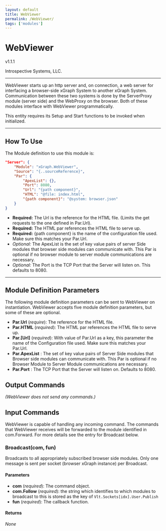 ```yaml
---
layout: default
title: WebViewer
permalink: /WebViewer/
tags: ['modules']
---
```

# WebViewer 

v1.1.1

Introspective Systems, LLC.

---

WebViewer starts up an http server and, on connection, a web server for
interfacing a browser-side xGraph System to another xGraph System.
Communication between these two systems is done by the ServerProxy module
(server side) and the WebProxy on the browser. Both of these modules
interface with WebViewer programmatically.

This entity requires its Setup and Start functions to be invoked when
initialized.

---

## How To Use

The Module definition to use this module is:

``` json
"Server": {
	"Module": "xGraph.WebViewer",
	"Source": "{..sourceReference}",
	"Par": {
		"ApexList": {},
		"Port": 8080,
		"Url": "{path component}",
		"HTML": "@file: index.html",
		"{path component}": "@system: browser.json"
	}
}
```

- **Required:** The Url is the reference for the HTML file.
                (Limits the get requests to the one defined in Par.Url).
- **Required:** The HTML par references the HTML file to serve up.
- **Required:** {path component} is the name of the configuration file
                used. Make sure this matches your Par.Url.
-  _Optional:_ The ApexList is the set of key value pairs of server Side
                modules that browser side modules can communicate with.
                This Par is optional if no browser module to server
                module communications are necessary.
- _Optional:_ The Port is the TCP Port that the Server will listen on.
                This defaults to 8080.

---


## Module Definition Parameters

The following module definition parameters can be sent to WebViewer on
instantiation. WebViewer accepts five module definition parameters, but
some of these are optional.

- **Par.Url** (*require*): The reference for the HTML file.
- **Par.HTML** (*required*): The HTML par references the HTML file to
                                serve up.
- **Par.[Url]** (*required*): With value of Par.Url as a key, this
                            parameter the name of the Configuration file
                            used. Make sure this matches your Par.Url.
- **Par.ApexList** : The set of key value pairs of Server Side modules
                     that Browser side modules can communicate with.
                     This Par is optional if no Browser Module to Server
                     Module communications are necessary.
- **Par.Port** : The TCP Port that the Server will listen on. Defaults
                    to 8080.

## Output Commands
*(WebViewer does not send any commands.)*


## Input Commands
WebViewer is capable of handling any incoming command. The commands that
WebViewer receives will be forwarded to the module identified in com.Forward.
For more details see the entry for Broadcast below.

### Broadcast(com, fun)
Broadcasts to all appropriately subscribed browser side modules. Only
one message is sent per socket (browser xGraph instance) per Broadcast.

#### Parameters
- **com** (*required*): The command object.
- **com.Follow** (*required*): the string which identifies to which
                                modules to broadcast to this is stored
                                as the key of `Vlt.Sockets[idx].User.Publish`
- **fun** (*required*): The callback function.

#### Returns
*None*

